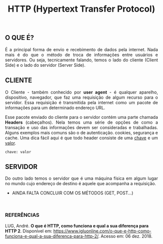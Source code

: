 <h1 align = "center">HTTP (Hypertext Transfer Protocol)</h1>
<br>

## O QUE É?

<p align = "justify">É a principal forma de envio e recebimento de dados pela internet. Nada mais é do que o método de troca de informações entre usuários e servidores. Ou seja, tecnicamente falando, temos o lado do cliente (Client Side) e o lado do servidor (Server Side).</p>

## CLIENTE

<p align = "justify">O Cliente - também conhecido por <b>user agent</b> - é qualquer aparelho, dispositivo, navegador, que faz uma requisição de algum recurso para o servidor. Essa requisição é transmitida pela internet como um pacote de informações para um determinado endereço URL.</p>

<p align = "justify">Esse pacote enviado do cliente para o servidor contém uma parte chamada <b>Headers</b> (cabeçalhos). Nela temos uma série de opções de como a transação e uso das informações devem ser consideradas e trabalhadas. Alguns exemplos mais comuns são o de autenticação. cookies, segurança e cache. Uma dica fácil aqui é que todo header consiste de uma <ins>chave</ins> e um <ins>valor</ins>.</p>

```chave: valor```


## SERVIDOR

<p align = "justify">Do outro lado temos o servidor que é uma máquina física em algum lugar no mundo cujo endereço de destino é aquele que acompanha a requisição.</p>

- AINDA FALTA CONCLUIR COM OS MÉTODOS (GET, POST...)

<br>

### REFERÊNCIAS

LUG, André. **O que é HTTP, como funciona e qual a sua diferença para HTTP 2**. Disponível em: <https://www.igluonline.com/o-que-e-http-como-funciona-e-qual-a-sua-diferenca-para-http-2/>. Acesso em: 06 dez. 2018.
